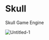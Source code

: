 # Skull
Skull Game Engine



![Untitled-1](https://user-images.githubusercontent.com/55276059/168328728-45826160-7083-4355-a026-2b54a60d07e6.png)
